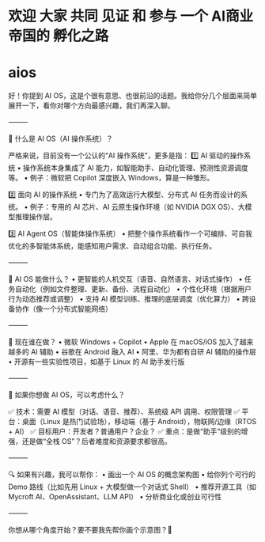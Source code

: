 # 欢迎 大家 共同 见证 和 参与 一个 AI商业帝国的 孵化之路

# aios
好！你提到 AI OS，这是个很有意思、也很前沿的话题。我给你分几个层面来简单展开一下，看你对哪个方向最感兴趣，我们再深入聊。

⸻

📌 什么是 AI OS（AI 操作系统）？

严格来说，目前没有一个公认的“AI 操作系统”，更多是指：
1️⃣ AI 驱动的操作系统
	•	操作系统本身集成了 AI 能力，如智能助手、自动化管理、预测性资源调度等。
	•	例子：微软把 Copilot 深度嵌入 Windows，算是一种雏形。

2️⃣ 面向 AI 的操作系统
	•	专门为了高效运行大模型、分布式 AI 任务而设计的系统。
	•	例子：专用的 AI 芯片、AI 云原生操作环境（如 NVIDIA DGX OS）、大模型推理操作层。

3️⃣ AI Agent OS（智能体操作系统）
	•	把整个操作系统看作一个可编排、可自我优化的多智能体系统，能感知用户需求、自动组合功能、执行任务。

⸻

📌 AI OS 能做什么？
	•	更智能的人机交互（语音、自然语言、对话式操作）
	•	任务自动化（例如文件整理、更新、备份、流程自动化）
	•	个性化环境（根据用户行为动态推荐或调整）
	•	支持 AI 模型训练、推理的底层调度（优化算力）
	•	跨设备协作（像一个分布式智能网络）

⸻

📌 现在谁在做？
	•	微软 Windows + Copilot
	•	Apple 在 macOS/iOS 加入了越来越多的 AI 辅助
	•	谷歌在 Android 融入 AI
	•	阿里、华为都有自研 AI 辅助的操作层
	•	开源有一些实验性项目，如基于 Linux 的 AI 助手发行版

⸻

📌 如果你想做 AI OS，可以考虑什么？

✅ 技术：需要 AI 模型（对话、语音、推荐）、系统级 API 调用、权限管理
✅ 平台：桌面（Linux 是热门试验场），移动端（基于 Android），物联网/边缘（RTOS + AI）
✅ 目标用户：开发者？普通用户？企业？
✅ 重点：是做“助手”级别的增强，还是做“全栈 OS”？后者难度和资源要求都很高。

⸻

🔍 如果有兴趣，我可以帮你：
	•	画出一个 AI OS 的概念架构图
	•	给你列个可行的 Demo 路线（比如先用 Linux + 大模型做一个对话式 Shell）
	•	推荐开源工具（如 Mycroft AI、OpenAssistant、LLM API）
	•	分析商业化或创业可行性

⸻

你想从哪个角度开始？要不要我先帮你画个示意图？🎯
